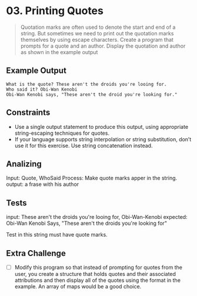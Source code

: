 # 03. Printing Quotes

>Quotation marks are often used to denote the start and end of a string. But sometimes we need to print out the quotation marks themselves by using escape characters. 
>Create a program that prompts for a quote and an author. Display the quotation and author as shown in the example output

## Example Output

```console
What is the quote? These aren't the droids you're looing for.
Who said it? Obi-Wan Kenobi
Obi-Wan Kenobi says, "These aren't the droid you're looking for."
```

## Constraints

- Use a single output statement to produce this output, using appropriate string-escaping techniques for quotes.
- If your language supports string interpolation or string substitution, don’t use it for this exercise. Use string concatenation instead.

## Analizing

Input: Quote, WhoSaid
Process: Make quote marks apper in the string.
output: a frase with his author

## Tests

input: These aren't the droids you're looing for, Obi-Wan-Kenobi
expected: Obi-Wan Kenobi Says, "These aren't the droids you're looking for"

Test in this string must have quote marks.

## Extra Challenge

- [ ] Modify this program so that instead of prompting for quotes from the user, you create a structure that holds quotes and their associated attributions and then display all of the quotes using the format in the example. An array of maps would be a good choice.
